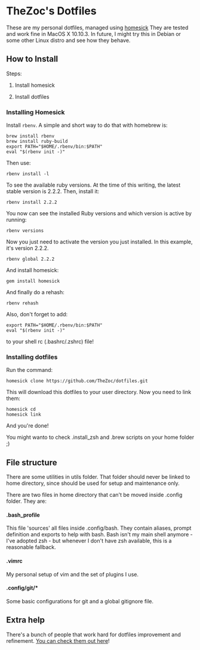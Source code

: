 TheZoc's Dotfiles
=================

These are my personal dotfiles, managed using [homesick][1]
They are tested and work fine in MacOS X 10.10.3.
In future, I might try this in Debian or some other Linux distro and see how they behave.

## How to Install

Steps:

1) Install homesick

2) Install dotfiles

### Installing Homesick

Install ```rbenv```.
A simple and short way to do that with homebrew is:

```
brew install rbenv
brew install ruby-build
export PATH="$HOME/.rbenv/bin:$PATH"
eval "$(rbenv init -)"
```

Then use:

```
rbenv install -l
```

To see the available ruby versions. At the time of this writing, the latest stable version is 2.2.2.
Then, install it:

```
rbenv install 2.2.2
```

You now can see the installed Ruby versions and which version is active by running:

```
rbenv versions
```

Now you just need to activate the version you just installed. In this example, it's version 2.2.2.

```
rbenv global 2.2.2
```


And install homesick:

```
gem install homesick
```

And finally do a rehash:

```
rbenv rehash
```

Also, don't forget to add:

```
export PATH="$HOME/.rbenv/bin:$PATH"
eval "$(rbenv init -)"
```

to your shell rc (.bashrc/.zshrc) file!

### Installing dotfiles

Run the command:

```
homesick clone https://github.com/TheZoc/dotfiles.git
```

This will download this dotfiles to your user directory. Now you need to link them:

```
homesick cd
homesick link
```

And you're done!

You might wanto to check .install_zsh and .brew scripts on your home folder ;)

## File structure

There are some utilities in utils folder. That folder should never be linked to home directory, since should be used for setup and maintenance only.

There are two files in home directory that can't be moved inside .config folder. They are:

#### .bash_profile

This file 'sources' all files inside .config/bash. They contain aliases, prompt definition and exports to help with bash.
Bash isn't my main shell anymore - I've adopted zsh - but whenever I don't have zsh available, this is a reasonable fallback.

#### .vimrc

My personal setup of vim and the set of plugins I use.


#### .config/git/*

Some basic configurations for git and a global gitignore file.

## Extra help

There's a bunch of people that work hard for dotfiles improvement and refinement. [You can check them out here][2]!

[1]: https://github.com/technicalpickles/homesick
[2]: http://dotfiles.github.io/
